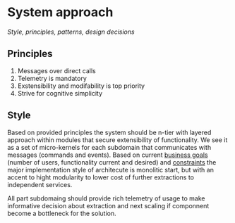 # System approach 

_Style, principles, patterns, design decisions_

## Principles

1. Messages over direct calls 
2. Telemetry is mandatory 
3. Exstensibility and modifability is top priority
4. Strive for cognitive simplicity

## Style

Based on provided principles the system should be n-tier with layered approach within modules that secure extensibility of functionality. We see it as a set of micro-kernels for each subdomain that communicates with messages (commands and events). Based on current [business goals](https://github.com/ldynia/archcolider/blob/master/Business%20goal%20and%20scope.md) (number of users, functionality current and desired) and [constraints](https://github.com/ldynia/archcolider/blob/master/Constraints.md) the major implementation style of architecute is monolitic start, but with an accent to hight modularity to lower cost of further extractions to independent services. 

All part subdomaing should provide rich telemetry of usage to make informative decision about extraction and next scaling if componnent become a bottleneck for the solution.  

